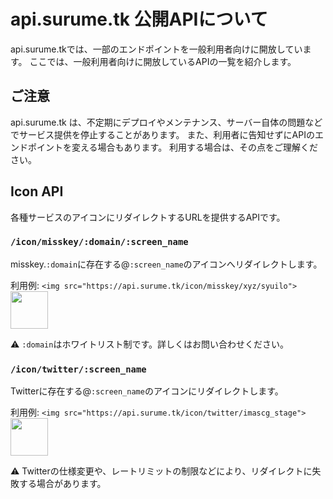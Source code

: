 # api.surume.tk 公開APIについて
api.surume.tkでは、一部のエンドポイントを一般利用者向けに開放しています。
ここでは、一般利用者向けに開放しているAPIの一覧を紹介します。

## ご注意
api.surume.tk は、不定期にデプロイやメンテナンス、サーバー自体の問題などでサービス提供を停止することがあります。
また、利用者に告知せずにAPIのエンドポイントを変える場合もあります。
利用する場合は、その点をご理解ください。

## Icon API
各種サービスのアイコンにリダイレクトするURLを提供するAPIです。

### `/icon/misskey/:domain/:screen_name`

misskey.`:domain`に存在する@`:screen_name`のアイコンへリダイレクトします。

利用例: `<img src="https://api.surume.tk/icon/misskey/xyz/syuilo">`  
<img src="https://api.surume.tk/icon/misskey/xyz/syuilo" height=60>

:warning: `:domain`はホワイトリスト制です。詳しくはお問い合わせください。

### `/icon/twitter/:screen_name`

Twitterに存在する@`:screen_name`のアイコンにリダイレクトします。

利用例: `<img src="https://api.surume.tk/icon/twitter/imascg_stage">`  
<img src="https://api.surume.tk/icon/twitter/imascg_stage" height=60>

:warning: Twitterの仕様変更や、レートリミットの制限などにより、リダイレクトに失敗する場合があります。
